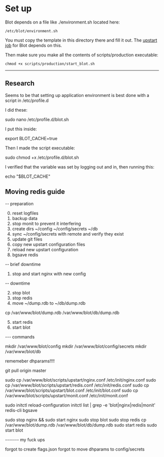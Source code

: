 # Set up

Blot depends on a file like ./environment.sh located here:

```
/etc/blot/environment.sh
```

You must copy the template in this directory there and fill it out. The [upstart job](./upstart/blot.conf) for Blot depends on this.

Then make sure you make all the contents of scripts/production executable:

```shell
chmod +x scripts/production/start_blot.sh
```

---

## Research

Seems to be that setting up application environment is best done with a script in /etc/profile.d

I did these:

sudo nano /etc/profile.d/blot.sh

I put this inside:

export BLOT_CACHE=true

Then I made the script executable:

sudo chmod +x /etc/profile.d/blot.sh

I verified that the variable was set by logging out and in, then running this:

echo "$BLOT_CACHE"




## Moving redis guide

-- preparation

0. reset logfiles
1. backup data
2. stop monit to prevent it interfering
3. create dirs ~/config ~/config/secrets ~/db
4. sync ~/config/secrets with remote and verify they exist
5. update git files
6. copy new upstart configuration files
7. reload new upstart configuration
8. bgsave redis

-- brief downtime

1. stop and start nginx with new config

-- downtime

2. stop blot
3. stop redis
4. move ~/dump.rdb to ~/db/dump.rdb

cp /var/www/blot/dump.rdb /var/www/blot/db/dump.rdb

5. start redis
6. start blot

--- commands


mkdir /var/www/blot/config
mkdir /var/www/blot/config/secrets
mkdir /var/www/blot/db

rememeber dhparams!!!!


git pull origin master

sudo cp /var/www/blot/scripts/upstart/nginx.conf /etc/init/nginx.conf
sudo cp /var/www/blot/scripts/upstart/redis.conf /etc/init/redis.conf
sudo cp /var/www/blot/scripts/upstart/blot.conf /etc/init/blot.conf
sudo cp /var/www/blot/scripts/upstart/monit.conf /etc/init/monit.conf

sudo initctl reload-configuration
initctl list | grep -e 'blot\|nginx\|redis\|monit'
redis-cli bgsave

sudo stop nginx && sudo start nginx
sudo stop blot
sudo stop redis
cp /var/www/blot/dump.rdb /var/www/blot/db/dump.rdb
sudo start redis
sudo start blot


------- my fuck ups

forgot to create flags.json
forgot to move dhparams to config/secrets